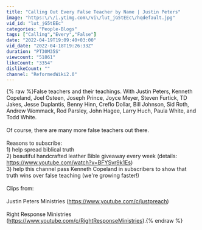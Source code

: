 ```yaml
---
title: "Calling Out Every False Teacher by Name | Justin Peters"
image: "https:\/\/i.ytimg.com\/vi\/lut_jG5tEEc\/hqdefault.jpg"
vid_id: "lut_jG5tEEc"
categories: "People-Blogs"
tags: ["Calling","Every","False"]
date: "2022-04-19T19:09:40+03:00"
vid_date: "2022-04-18T19:26:33Z"
duration: "PT30M35S"
viewcount: "51861"
likeCount: "3354"
dislikeCount: ""
channel: "ReformedWiki2.0"
---
```

{% raw %}False teachers and their teachings. With Justin Peters, Kenneth Copeland, Joel Osteen, Joseph Prince, Joyce Meyer, Steven Furtick, TD Jakes, Jesse Duplantis, Benny Hinn, Creflo Dollar, Bill Johnson, Sid Roth, Andrew Wommack, Rod Parsley, John Hagee, Larry Huch, Paula White, and Todd White.<br /><br />Of course, there are many more false teachers out there.<br /><br />Reasons to subscribe:<br />1) help spread biblical truth<br />2) beautiful handcrafted leather Bible giveaway every week (details: <a rel="nofollow" target="blank" href="https://www.youtube.com/watch?v=BFYSvr9k1Es)">https://www.youtube.com/watch?v=BFYSvr9k1Es)</a><br />3) help this channel pass Kenneth Copeland in subscribers to show that truth wins over false teaching (we're growing faster!)<br /><br />Clips from:<br /><br />Justin Peters Ministries (<a rel="nofollow" target="blank" href="https://www.youtube.com/c/justpreach)">https://www.youtube.com/c/justpreach)</a><br /><br />Right Response Ministries (<a rel="nofollow" target="blank" href="https://www.youtube.com/c/RightResponseMinistries).">https://www.youtube.com/c/RightResponseMinistries).</a>{% endraw %}
